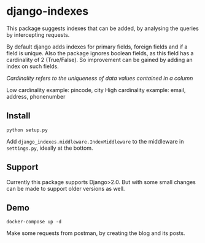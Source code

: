 # django-indexes

This package suggests indexes that can be added, by analysing the queries by intercepting requests.

By default django adds indexes for primary fields, foreign fields and if a field is unique.
Also the package ignores boolean fields, as this field has a cardinality of 2 (True/False). So
improvement can be gained by adding an index on such fields.

*Cardinality refers to the uniqueness of data values contained in a column*

Low cardinality example: pincode, city
High cardinality example: email, address, phonenumber 

## Install

`python setup.py`

Add `django_indexes.middleware.IndexMiddleware` to the middleware in `settings.py`, ideally at the bottom.

## Support

Currently this package supports Django>2.0. But with some small changes can be made to support older
versions as well.

## Demo

`docker-compose up -d`

Make some requests from postman, by creating the blog and its posts.
